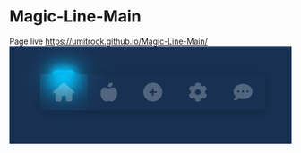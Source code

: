 # Magic-Line-Main
Page live https://umitrock.github.io/Magic-Line-Main/
<img src="https://github.com/UmitRock/Magic-Line-Main/blob/main/pages.PNG?raw=true" alt="">
